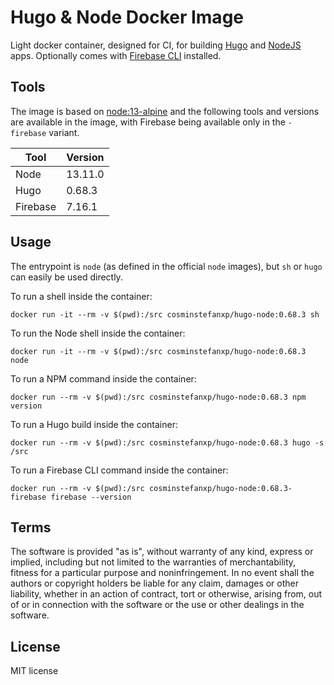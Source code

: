 # Hugo & Node Docker Image
Light docker container, designed for CI, for building [Hugo](https://gohugo.io) and [NodeJS](https://nodejs.org) apps.
Optionally comes with [Firebase CLI](https://firebase.google.com/docs/cli) installed.

## Tools
The image is based on [node:13-alpine](https://hub.docker.com/_/node) and the following tools and versions are available 
in the image, with Firebase being available only in the `-firebase` variant.

| Tool      | Version   | 
| ---       | ---       |
| Node      | 13.11.0   |
| Hugo      | 0.68.3    |
| Firebase  | 7.16.1    |

## Usage
The entrypoint is `node` (as defined in the official `node` images), but `sh` or `hugo` can easily be used directly.

To run a shell inside the container:
```shell script
docker run -it --rm -v $(pwd):/src cosminstefanxp/hugo-node:0.68.3 sh
```

To run the Node shell inside the container:
```shell script
docker run -it --rm -v $(pwd):/src cosminstefanxp/hugo-node:0.68.3 node
```

To run a NPM command inside the container:
```shell script
docker run --rm -v $(pwd):/src cosminstefanxp/hugo-node:0.68.3 npm version
```

To run a Hugo build inside the container:
```shell script
docker run --rm -v $(pwd):/src cosminstefanxp/hugo-node:0.68.3 hugo -s /src
```

To run a Firebase CLI command inside the container:
```shell script
docker run --rm -v $(pwd):/src cosminstefanxp/hugo-node:0.68.3-firebase firebase --version
```

## Terms

The software is provided "as is", without warranty of any kind, express or implied, including but not limited to the 
warranties of merchantability, fitness for a particular purpose and noninfringement. In no event shall the authors or 
copyright holders be liable for any claim, damages or other liability, whether in an action of contract, tort or 
otherwise, arising from, out of or in connection with the software or the use or other dealings in the software.

## License

MIT license
